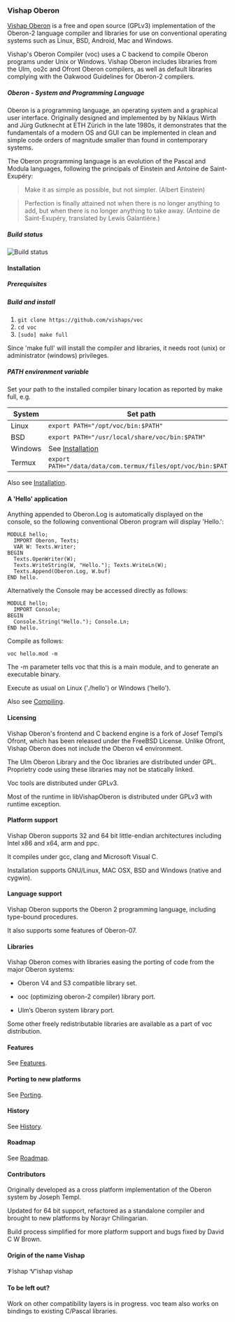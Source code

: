 ### Ѵishap Oberon

[Ѵishap Oberon](http://oberon.vishap.am) is a free and open source (GPLv3)
implementation of the Oberon-2 language compiler and libraries for use on
conventional operating systems such as Linux, BSD, Android, Mac and Windows.

Vishap's Oberon Compiler (voc) uses a C backend to compile
Oberon programs under Unix or Windows. Vishap Oberon includes
libraries from the Ulm, oo2c and Ofront Oberon compilers, as well as
default libraries complying with the Oakwood Guidelines for Oberon-2 compilers.

##### Oberon - System and Programming Language

Oberon is a programming language, an operating system and a graphical
user interface. Originally designed and implemented by by Niklaus Wirth and
Jürg Gutknecht at ETH Zürich in the late 1980s, it demonstrates that the
fundamentals of a modern OS and GUI can be implemented in clean and simple code
orders of magnitude smaller than found in contemporary systems.

The Oberon programming language is an evolution of the Pascal and Modula
languages, following the principals of Einstein and Antoine de Saint-Exupéry:

>  Make it as simple as possible, but not simpler. (Albert Einstein)

>  Perfection is finally attained not when there is no longer anything to add, but
>  when there is no longer anything to take away. (Antoine de Saint-Exupéry,
>  translated by Lewis Galantière.)

##### Build status

![Build status](http://brownsmeet.com/passes.png)

#### Installation

##### Prerequisites

##### Build and install

1. `git clone https://github.com/vishaps/voc`
2. `cd voc`
3. `[sudo] make full`

Since 'make full' will install the compiler and libraries, it needs root (unix) or administrator (windows) privileges.

##### PATH environment variable

Set your path to the installed compiler binary location as reported
by make full, e.g.

| System    | Set path                               |
| --------- | -------------------------------------- |
|  Linux    | `export PATH="/opt/voc/bin:$PATH"`             |
|  BSD      | `export PATH="/usr/local/share/voc/bin:$PATH"` |
|  Windows  | See [Installation](/doc/Installation.md) |
|  Termux   | `export PATH="/data/data/com.termux/files/opt/voc/bin:$PATH"` |

Also see [Installation](/doc/Installation.md).

#### A 'Hello' application

Anything appended to Oberon.Log is automatically displayed on the console, so the
following conventional Oberon program will display 'Hello.':

    MODULE hello;
      IMPORT Oberon, Texts;
      VAR W: Texts.Writer;
    BEGIN
      Texts.OpenWriter(W);
      Texts.WriteString(W, "Hello."); Texts.WriteLn(W);
      Texts.Append(Oberon.Log, W.buf)
    END hello.

Alternatively the Console may be accessed directly as follows:

    MODULE hello;
      IMPORT Console;
    BEGIN
      Console.String("Hello."); Console.Ln;
    END hello.

Compile as follows:

    voc hello.mod -m

The -m parameter tells voc that this is a main module, and to generate an
executable binary.

Execute as usual on Linux ('./hello') or Windows ('hello').


Also see [Compiling](/doc/Compiling.md).

#### Licensing

Vishap Oberon's frontend and C backend engine is a fork of Josef Templ’s Ofront, which has been released
under the FreeBSD License. Unlike Ofront, Vishap Oberon does not include the Oberon v4 environment.

The Ulm Oberon Library  and the Ooc libraries are distributed under GPL. Proprietry code
using these libraries may not be statically linked.

Voc tools are distributed under GPLv3.

Most of the runtime in libVishapOberon is distributed under GPLv3 with runtime exception.


#### Platform support

Vishap Oberon supports 32 and 64 bit little-endian architectures including Intel x86 and x64, arm and ppc.

It compiles under gcc, clang and Microsoft Visual C.

Installation supports GNU/Linux, MAC OSX, BSD and Windows (native and cygwin).

#### Language support

Vishap Oberon supports the Oberon 2 programming language, including type-bound procedures.

It also supports some features of Oberon-07.


#### Libraries

Vishap Oberon comes with libraries easing the porting of code from the major
Oberon systems:

 - Oberon V4 and S3 compatible library set.

 - ooc (optimizing oberon-2 compiler) library port.

 - Ulm’s Oberon system library port.

Some other freely redistributable libraries are available as a part of voc distribution.


#### Features

See [Features](/doc/Features.md).

#### Porting to new platforms

See [Porting](/doc/Porting.md).

#### History

See [History](/doc/History.md).

#### Roadmap

See [Roadmap](/doc/Roadmap.md).

#### Contributors

Originally developed as a cross platform implementation of the
Oberon system by Joseph Templ.

Updated for 64 bit support, refactored as a standalone compiler and brought
to new platforms by Norayr Chilingarian.

Build process simplified for more platform support and bugs fixed by David
C W Brown.

#### Origin of the name Vishap

𝓥ishap Ꮙishap ⱱishap

#### To be left out?

Work on other compatibility layers is in progress.
voc team also works on bindings to existing C/Pascal libraries.
